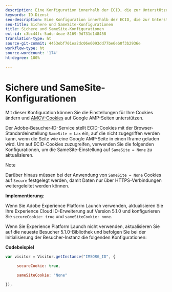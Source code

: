 ```yaml
---
description: Eine Konfiguration innerhalb der ECID, die zur Unterstützung von AMCV-Cookies auf Google AMP-Seiten verwendet werden kann.
keywords: ID-Dienst
seo-description: Eine Konfiguration innerhalb der ECID, die zur Unterstützung von AMCV-Cookies auf Google AMP-Seiten verwendet werden kann.
seo-title: Sichere und SameSite-Konfigurationen
title: Sichere und SameSite-Konfigurationen
exl-id: c3bc44fc-5adc-4eae-8169-9d731d148458
translation-type: ht
source-git-commit: 4453ebf701ea2dc06e6093dd77be6eb0f3b2936e
workflow-type: ht
source-wordcount: '174'
ht-degree: 100%

---
```


# Sichere und SameSite-Konfigurationen

Mit dieser Konfiguration können Sie die Einstellungen für Ihre Cookies ändern und [AMCV-Cookies](../../introduction/cookies.md) auf Google AMP-Seiten unterstützen.

Der Adobe-Besucher-ID-Service stellt ECID-Cookies mit der Browser-Standardeinstellung `SameSite = Lax` ein, auf die nicht zugegriffen werden kann, wenn die Seite wie eine Google AMP-Seite in einen Iframe geladen wird. Um auf ECID-Cookies zuzugreifen, verwenden Sie die folgenden Konfigurationen, um die SameSite-Einstellung auf `SameSite = None` zu aktualisieren.

>[!NOTE]
>
>Darüber hinaus müssen bei der Anwendung von `SameSite = None` Cookies auf `Secure` festgelegt werden, damit Daten nur über HTTPS-Verbindungen weitergeleitet werden können.

**Implementierung**:

Wenn Sie Adobe Experience Platform Launch verwenden, aktualisieren Sie Ihre Experience Cloud ID-Erweiterung auf Version 5.1.0 und konfigurieren Sie `secureCookie: true` und `sameSiteCookie: none`.

Wenn Sie Experience Platform Launch nicht verwenden, aktualisieren Sie auf die neueste Besucher 5.1.0-Bibliothek und befolgen Sie bei der Initialisierung der Besucher-Instanz die folgenden Konfigurationen:

**Codebeispiel**

```js
var visitor = Visitor.getInstance("IMSORG_ID", {

     secureCookie: true,

     sameSiteCookie: "None"

});
```
